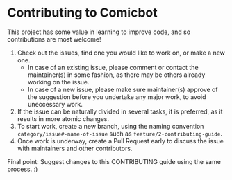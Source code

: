 # Contributing to Comicbot

This project has some value in learning to improve code, and so contributions are most welcome!

1. Check out the issues, find one you would like to work on, or make a new one.
   - In case of an existing issue, please comment or contact the maintainer(s) in some fashion, as there may be others already working on the issue.
   - In case of a new issue, please make sure maintainer(s) approve of the suggestion before you undertake any major work, to avoid uneccessary work.
1. If the issue can be naturally divided in several tasks, it is preferred, as it results in more atomic changes.
1. To start work, create a new branch, using the naming convention `category/issue#-name-of-issue` such as `feature/2-contributing-guide`.
1. Once work is underway, create a Pull Request early to discuss the issue with maintainers and other contributors.

Final point: Suggest changes to this CONTRIBUTING guide using the same process. :)
